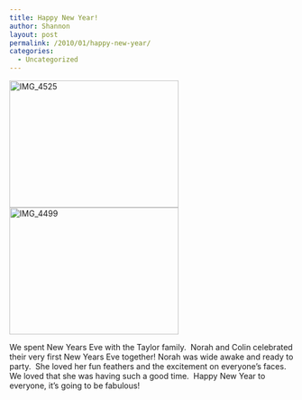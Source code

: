```yaml
---
title: Happy New Year!
author: Shannon
layout: post
permalink: /2010/01/happy-new-year/
categories:
  - Uncategorized
---
```

[<img class="alignnone size-medium wp-image-1302" title="IMG_4525" src="http://braunerpots.com/blog/wp-content/uploads/2010/01/IMG_4525-300x225.jpg" alt="IMG_4525" width="300" height="225" />][1] [<img class="alignnone size-medium wp-image-1303" title="IMG_4499" src="http://braunerpots.com/blog/wp-content/uploads/2010/01/IMG_4499-300x225.jpg" alt="IMG_4499" width="300" height="225" />][2]

We spent New Years Eve with the Taylor family.  Norah and Colin celebrated their very first New Years Eve together! Norah was wide awake and ready to party.  She loved her fun feathers and the excitement on everyone&#8217;s faces.  We loved that she was having such a good time.  Happy New Year to everyone, it&#8217;s going to be fabulous!

 [1]: http://braunerpots.com/blog/wp-content/uploads/2010/01/IMG_4525.JPG
 [2]: http://braunerpots.com/blog/wp-content/uploads/2010/01/IMG_4499.JPG
